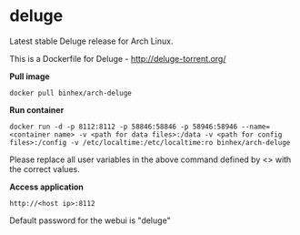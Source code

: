 deluge
======

Latest stable Deluge release for Arch Linux.

This is a Dockerfile for Deluge - http://deluge-torrent.org/

**Pull image**

```
docker pull binhex/arch-deluge
```

**Run container**

```
docker run -d -p 8112:8112 -p 58846:58846 -p 58946:58946 --name=<container name> -v <path for data files>:/data -v <path for config files>:/config -v /etc/localtime:/etc/localtime:ro binhex/arch-deluge
```

Please replace all user variables in the above command defined by <> with the correct values.

**Access application**

```
http://<host ip>:8112
```

Default password for the webui is "deluge"
